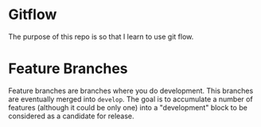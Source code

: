 # Gitflow

The purpose of this repo is so that I learn to use git flow.

# Feature Branches

Feature branches are branches where you do development. This branches
are eventually merged into `develop`. The goal is to accumulate a
number of features (although it could be only one) into a
"development" block to be considered as a candidate for release.
